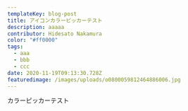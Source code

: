 ```yaml
---
templateKey: blog-post
title: アイコンカラーピッカーテスト
description: aaaaa
contributor: Hidesato Nakamura
color: "#ff0000"
tags:
  - aaa
  - bbb
  - ccc
date: 2020-11-19T09:13:30.728Z
featuredimage: /images/uploads/o0800059812464886006.jpg
---
```


カラーピッカーテスト
